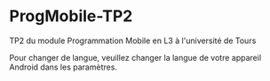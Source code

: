 # ProgMobile-TP2
TP2 du module Programmation Mobile en L3 à l'université de Tours

Pour changer de langue, veuillez changer la langue de votre appareil Android dans les paramètres.
